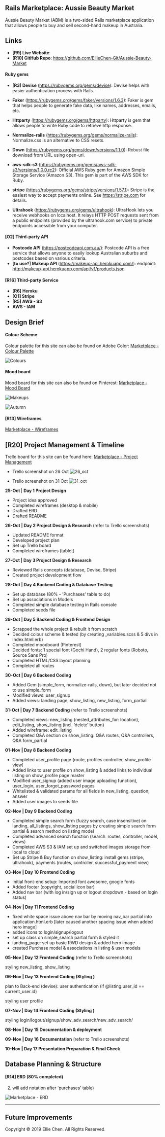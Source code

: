## Rails Marketplace: Aussie Beauty Market

Aussie Beauty Market (ABM) is a two-sided Rails marketplace application that allows people to buy and sell second-hand makeup in Australia.

## Links

- __[R9] Live Website__:
- __[R10] GitHub Repo__: https://github.com/EllieChen-Git/Aussie-Beauty-Market


<!-- ## [R7][R8] Problem Identification & Solution -->
<!-- 
Identification of the problem you are trying to solve by building this particular marketplace app.)
Why is it a problem that needs solving?

In a consumer society, so many new products are launched every single day. Nowadays, many people own stuffs either they do not like anymore or they will not be using in the near future. Makeups are no exception! Therefore, ABM is specifically developed to tackle this problem that the Australian beauty industry is facing. 

ABM is a two-sided marketplace application where people can sell and buy second-hand makeup in Australia. It does not only serve as a second-hand makeup marketplace, but also help us reduce the waste and do our bit to protect the environment. I am also hoping that this app can build a platform for people in Australia to share their views on makeups and find the products that suit them personally based on the product information listed and the user profile provided on the website. 

Before starting this project, I researched on the existing websites on the market. When it comes to selling goods, the first idea comes to people's mind would be websites like Gumtree, eBay and Amazon. However, these websites do not only focus on makeups and are not intended for building a beauty community. Therefore, the target audience would be different from ABM. 

Many social platforms also provide a similar functionality (i.e. online forum) for people to sell makeups. For example, there is a social group 'MAKEUP BUY, SELL, GIVEAWAY AND SWAP AUSTRALIA AND NEW ZEALAND (https://www.facebook.com/groups/894975940585690/)' on Facebook. The drawbacks of this kind of marketplace on social platform is that people must have Facebook accounts in order to use this service. As many people use Facebook to share their personal lives with their family and friends, there are many sensitive personal information on their Facebook profile. Some people (like me) are hesitated to use Facebook groups to buy and sell goods as we are afraid that our personal information will be comprised without our acknowledgment.

There is another website called Glambot (https://www.glambot.com/) on the market. However, this is not a direct two-sided marketplace as buyers and sellers cannot trade with each other directly. This website servers as a medium to firstly collect used makeups from sellers (they pay the sellers), and re-sell the products to product buyers.  

The only similar website 'r/aussiemakeupexchange' was shut down few years ago.


Similar websites
1.	Glambot (https://www.glambot.com/): ‘we are changing the way that the beauty industry works, now people, brands, and vloggers can sell their makeup to us with our 100% confidential process and receive $$ on the spot for their goodies. We then professionally sanitize everything and package it for sale on our site’
•	Glambot serves as a medium (they buy makeups, clean them, and sell them to people)
2.	Facebook group - MAKEUP BUY, SELL, GIVEAWAY AND SWAP AUSTRALIA AND NEW ZEALAND (https://www.facebook.com/groups/894975940585690/)
•	People need to have a fb account & log into their account: privacy
3.	Gumtree/eBay: not only for makeup
4.	r/aussiemakeupexchange: shut down


-->

<!-- ## [R11] Project Description -->

<!--
Purpose: Aussie Beauty Market - Where you can buy and sell 2nd hand makeup in Australia
1.	Only for makeups
2.	Only for Aussies
3.	People can trade makeups from each other directly
4.	User can create their own profile (skin type, preferred makeup style, the beauty youtubers they follow): people can see the products from people with the same skin type (& the same makeup tastes) with them
5.	People can ask questions before purchasing 

-->

<!-- #### Purpose
#### Functionality / Features -->

<!-- 
[R4] Your app will have authorisation (i.e. users have restrictions on what they can see and edit). 
[R4] User authorisation: 

[O4] Searching, sorting and/or filtering capability.
[O4] Simple search (listing title - fuzzy search & case insensitive) and advanced search (brands - fuzzy search & case insensitive, category, price point)

Responsive web design: Suits devices in different screensize with media breakpoints of 600px and 900px.

User profile

Q&A section



-->

<!-- #### Sitemap -->
<!-- The sitemap of the marketplace can also be viewed on GitHub: [Marketplace - Sitemap]() -->

<!-- #### Screenshots
#### Target Audience
#### Tech Stack

- Programming languages: Ruby on Rails, JavaScript, HTML, CSS, SASS
- Source control: Git & GitHub
- Planning & implementation: 1. project management (Trello), 2. mood board (Pinterest), 3. wireframe (Balsamiq)
- Deployment platform: Heroku 
- Payment processing: Stripe
- Cloud storage: AWS - S3
- Security: AWS - IAM

## System Dependencies -->
<!-- Detail any third-party services that your app will use
[briefly describe how to install & briefly describe what each gem does. can copy from gem description] -->

#### Ruby gems
- __[R3] Devise__ (https://rubygems.org/gems/devise): Devise helps with easier authentication process with Rails.

- __Faker__ (https://rubygems.org/gems/faker/versions/1.6.3): Faker is gem that helps people to generate fake data, like names, addresses, emails, etc.

- __Httparty__ (https://rubygems.org/gems/httparty): Httparty is gem that allows people to write Ruby code to retrieve http response.

<!-- [PROBABLY WON'T USE IT] - __Simple form__ (https://rubygems.org/gems/simple_form/versions/3.5.0): Simple Form is a gem that helps to smooth the Rails form generating process. -->

- __Normalize-rails__ (https://rubygems.org/gems/normalize-rails): Normalize.css is an alternative to CSS resets.

- __Down__ (https://rubygems.org/gems/down/versions/1.1.0): Robust file download from URL using open-uri.

- __aws-sdk-s3__ (https://rubygems.org/gems/aws-sdk-s3/versions/1.0.0.rc2): Official AWS Ruby gem for Amazon Simple Storage Service (Amazon S3). This gem is part of the AWS SDK for Ruby.

- __stripe__ (https://rubygems.org/gems/stripe/versions/1.57.1): Stripe is the easiest way to accept payments online. See https://stripe.com for details.

- __Ultrahook__ (https://rubygems.org/gems/ultrahook): UltraHook lets you receive webhooks on localhost. It relays HTTP POST requests sent from a public endpoints (provided by the ultrahook.com service) to private endpoints accessible from your computer.

<!-- - __PrettyUsers__ (https://rubygems.org/gems/prettyusers): Generate pretty users for your tests. -->
<!-- font-awesome-rails
https://rubygems.org/gems/font-awesome-rails/versions/4.6.3.1 -->


#### [O2] Third-party API
- __Postcode API__ (https://postcodeapi.com.au/): Postcode API is a free service that allows anyone to easily lookup Australian suburbs and postcodes based on various criteria.
- __[to use?] Makeup API__ (https://makeup-api.herokuapp.com/): 
endpoint: http://makeup-api.herokuapp.com/api/v1/products.json

<!-- response = HTTParty.get("http://makeup-api.herokuapp.com/api/v1/products.json")
p response.parsed_response[0]["name"] -->

#### [R16] Third-party Service
- __[R6] Heroku__
- __[O1] Stripe__
- __[R5] AWS - S3__
- __AWS - IAM__


## Design Brief

#### Colour Scheme

Colour palette for this site can also be found on Adobe Color: [Marketplace - Colour Palette](https://color.adobe.com/search?q=autumn)

![Colours](./docs/colour_scheme.JPG)

#### Mood board

Mood board for this site can also be found on Pinterest: [Marketplace - Mood Board](https://www.pinterest.com.au/elliechenetc/abm/)

![Makeups](./docs/moodboard/makeups.JPG)

![Autumn](./docs/moodboard/autumn.JPG)



<!-- #### [R12] User Stories -->

#### [R13] Wireframes

[Marketplace - Wireframes](./docs/Wireframes_ABM.pdf)

<!-- [挑一下6-8張，3個螢幕size的就好，不要每一頁都截圖。重點挑有listings的，因為只有那幾張才有大變化XD]
The complete wireframes (9 pages for 3 different screen sizes: desktop, tablet & mobile) of the marketplace can also be viewed on GitHub: [Marketplace - Wireframes]() -->

## [R20] Project Management & Timeline
<!-- Describe the way tasks are allocated and tracked in your project
(too many days, probably a screenshot for every 3 days) -->

Trello board for this site can be found here: [Marketplace - Project Management](https://trello.com/b/YCQRqyra/marketplace-abm)

- Trello screenshot on 26 Oct
![26_oct](./docs/trello/26_oct.JPG)

- Trello screenshot on 31 Oct
![31_oct](./docs/trello/31_oct.JPG)



__25-Oct | Day 1 Project Design__ 
- Project idea approved
- Completed wireframes (desktop & mobile)
- Drafted ERD
- Drafted README

__26-Oct | Day 2 Project Design & Research__ (refer to Trello screenshots)
- Updated README format
- Developed project plan
- Set up Trello board
- Completed wireframes (tablet)

__27-Oct | Day 3 Project Design & Research__ 
- Reviewed Rails concepts (database, Devise, Stripe)
- Created project development flow

__28-Oct | Day 4 Backend Coding & Database Testing__
- Set up database (80% - 'Purchases' table to do)
- Set up associations in Models
- Completed simple database testing in Rails console
- Completed seeds file

__29-Oct | Day 5 Backend Coding & Frontend Design__ 
- Scrapped the whole project & rebuilt it from scratch
- Decided colour scheme & tested (by creating _variables.scss & 5 divs in index.html.erb)
- Completed moodboard (Pinterest)
- Decided fonts: 1 special font (Gochi Hand), 2 regular fonts (Roboto, Source Sans Pro)  
- Completed HTML/CSS layout planning
- Completed all routes

__30-Oct | Day 6 Backend Coding__
- Added Gem (simple_form, normalize-rails, down), but later decided not to use simple_form
- Modified views: user_signup
- Added views: landing page, show_listing, new_listing, form_partial

__31-Oct | Day 7 Backend Coding__ (refer to Trello screenshots)
- Completed views: new_listing (nested_attributes_for: location), edit_listing, show_listing (incl. ‘delete’ button)
- Added wireframe: edit_listing
- Completed Q&A section on show_listing: Q&A routes, Q&A controllers, Q&A form_partial

__01-Nov | Day 8 Backend Coding__ 
- Completed user_profile page (route, profiles controller, show_profile view)
- Added links to user profile on show_listing & added links to individual listing on show_profile page
 master
- Modified user_signup (added user image uploading function), user_login, user_forgot_password pages
- Whitelisted & validated params for all fields in new_listing, question, answer
- Added user images to seeds file

__02-Nov | Day 9 Backend Coding__ 
- Completed simple search form (fuzzy search, case insensitive) on landing, all_listings, show_listing pages by creating simple search form partial & search method on listing model
- Completed advanced search function (search: routes, controller, model, views)
- Completed AWS S3 & IAM set up and switched images storage from local to cloud
- Set up Stripe & Buy function on show_listing: install gems (stripe, ultrahook), payments (routes, controller, successful_payment view)

__03-Nov | Day 10 Frontend Coding__
- Initial front-end setup: Imported font awesome, google fonts
- Added footer (copyright, social icon bar)
- Added nav bar (with log in/sign up or logout dropdown - based on login status)

__04-Nov | Day 11 Frontend Coding__
- fixed white space issue above nav bar by moving nav_bar partial into application.html.erb [later caused another spacing issue when added hero image]
- added icons to login/signup/logout
- set up class on simple_search partial form & styled it
- landing_page: set up basic RWD design & added hero image
- created Purchase model & associations in listing & user models


__05-Nov | Day 12 Frontend Coding__ (refer to Trello screenshots)



styling new_listing, show_listing

__06-Nov | Day 13 Frontend Coding (Styling )__

plan to 
Back-end (devise): user authentication (if @listing.user_id == current_user.id)

styling user profile

__07-Nov | Day 14 Frontend Coding (Styling )__

styling login/logout/signup/show_adv_search/new_adv_search/

__08-Nov | Day 15 Documentation & deployment__
<!-- !! Fix all the major issues (basically do not change any code after this day) -->

__09-Nov | Day 16 Documentation__ (refer to Trello screenshots)
<!-- !! Last day of actual coding (only fix minor coding issues) -->

__10-Nov | Day 17 Presentation Preparation & Final Check__
<!-- Final check: spelling check on README, spelling check on code comment (html/CSS), all images need to have alt text, accessibility test
slides & presentation preparation 
Submission (2200 Due) -->


## Database Planning & Structure

#### [R14] ERD (80% completed)
2. will add notation after 'purchases' table)

![Marketplace - ERD](./docs/ERD_temp.jpg)

<!-- can use Ruby gem (the format is different from what we learnt)
    https://rubygems.org/gems/rails-erd
    https://github.com/voormedia/rails-erd

or export tables from DBeaver & draw lines: https://github.com/dbeaver/dbeaver/wiki/ER-Diagrams

Wayne: https://www.lucidchart.com/

Ricky: StarUML


Users 
•	Id – integer (automatically created)
•	Username: string 
•	Email: string
•	encrypted_password: encrypted???
•	Bio: text
•	Skin_type: integer (enum: 0 Oily, 1 Normal, 2 Dry, 3 Combo)

Listings 
•	Id – integer (automatically created)
•	Title: string [search]
•	Brand: string [search]
•	Price: integer (cents) [filter]
•	Description: text
•	category: integer (enum: 0 face, 1 eyes , 2 lips , 3 accessories) [filter]
•	User_id: references [clickable button]
•	Location_id: references [search]
Locations 
•	Id – integer (automatically created)
•	Suburb: string
•	Postcode: string
•	state: string [not using enum here: 0 ACT, 1 NSW, 2 NT, 3 QLD, 4 SA, 4TAS, 6 VIC, 7 WA]

Questions 
•	Id – integer (automatically created)
•	Listing_id: references
•	User_id: references
•	Body: text

Answers
•	Id – integer (automatically created)
•	Question_id: references
•	Body: text


Purchases
•	Id – integer (automatically created)
•	Listing_id: integer
•	User_id: integer
•	Stripe_id: string
•	Purchase_date: date
Active Storage (images)
•	Id – integer (automatically created)
•	Name: string
•	Record_type: string
•	Record_id: integer
•	Blob_id: integer -->

<!-- ####  [R15] High-level components (abstractions) -->
<!-- Explain the different high-level components (abstractions) in your app -->

<!-- ####  [R17] Projects Models & Relationships -->
<!-- Describe your projects models in terms of the relationships (active record associations) they have with each other -->

<!-- ####  [R18] Database -->
<!-- Discuss the database relations to be implemented in your application [remember to mention PostgreSQL R2]-->

<!-- ####  [R19] Database Schema Design -->
<!-- Provide your database schema design -->
---
## Future Improvements


Copyright © 2019 Ellie Chen. All Rights Reserved.
